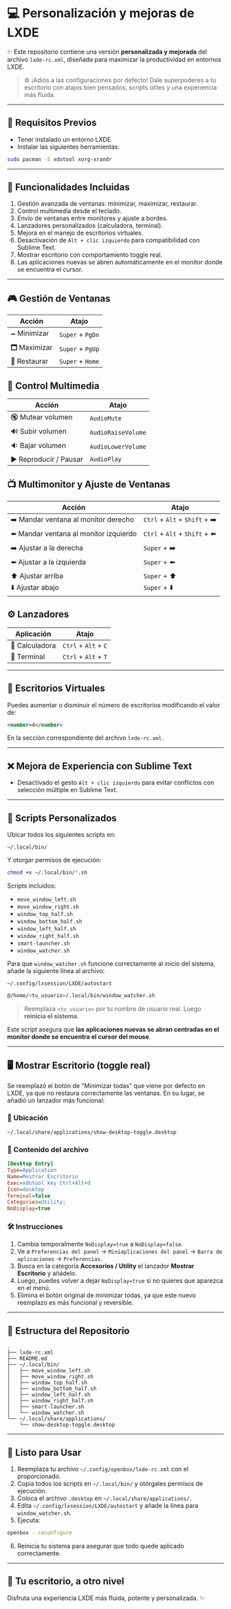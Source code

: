 # 💻 Personalización y mejoras de LXDE

✨ Este repositorio contiene una versión **personalizada y mejorada** del archivo `lxde-rc.xml`, diseñada para maximizar la productividad en entornos LXDE.

> ⚙️ ¡Adiós a las configuraciones por defecto! Dale superpoderes a tu escritorio con atajos bien pensados, scripts útiles y una experiencia más fluida.

---

## 🔧 Requisitos Previos

- Tener instalado un entorno LXDE.
- Instalar las siguientes herramientas:

```bash
sudo pacman -S xdotool xorg-xrandr
```

---

## 🧠 Funcionalidades Incluidas

1. Gestión avanzada de ventanas: minimizar, maximizar, restaurar.
2. Control multimedia desde el teclado.
3. Envío de ventanas entre monitores y ajuste a bordes.
4. Lanzadores personalizados (calculadora, terminal).
5. Mejora en el manejo de escritorios virtuales.
6. Desactivación de `Alt + clic izquierdo` para compatibilidad con Sublime Text.
7. Mostrar escritorio con comportamiento toggle real.
8. Las aplicaciones nuevas se abren automáticamente en el monitor donde se encuentra el cursor.

---

## 🎮 Gestión de Ventanas

| Acción       | Atajo            |
| ------------ | ---------------- |
| 🗕 Minimizar | `Super` + `PgDn` |
| 🗖 Maximizar | `Super` + `PgUp` |
| 🔳 Restaurar | `Super` + `Home` |

## 🎵 Control Multimedia

| Acción                 | Atajo              |
| ---------------------- | ------------------ |
| 🔇 Mutear volumen      | `AudioMute`        |
| 🔊 Subir volumen       | `AudioRaiseVolume` |
| 🔉 Bajar volumen       | `AudioLowerVolume` |
| ▶️ Reproducir / Pausar | `AudioPlay`        |

## 📺 Multimonitor y Ajuste de Ventanas

| Acción                                 | Atajo                         |
| -------------------------------------- | ----------------------------- |
| ➡️ Mandar ventana al monitor derecho   | `Ctrl` + `Alt` + `Shift` + ➡️ |
| ⬅️ Mandar ventana al monitor izquierdo | `Ctrl` + `Alt` + `Shift` + ⬅️ |
| ➡️ Ajustar a la derecha                | `Super` + ➡️                  |
| ⬅️ Ajustar a la izquierda              | `Super` + ⬅️                  |
| ⬆️ Ajustar arriba                      | `Super` + ⬆️                  |
| ⬇️ Ajustar abajo                       | `Super` + ⬇️                  |

## ⚙️ Lanzadores

| Aplicación     | Atajo                |
| -------------- | -------------------- |
| 🧮 Calculadora | `Ctrl` + `Alt` + `C` |
| 💪 Terminal    | `Ctrl` + `Alt` + `T` |

---

## 📂 Escritorios Virtuales

Puedes aumentar o disminuir el número de escritorios modificando el valor de:

```xml
<number>4</number>
```

En la sección correspondiente del archivo `lxde-rc.xml`.

---

## ❌ Mejora de Experiencia con Sublime Text

- Desactivado el gesto `Alt + clic izquierdo` para evitar conflictos con selección múltiple en Sublime Text.

---

## 🧰 Scripts Personalizados

Ubicar todos los siguientes scripts en:

```
~/.local/bin/
```

Y otorgar permisos de ejecución:

```bash
chmod +x ~/.local/bin/*.sh
```

Scripts incluidos:

- `move_window_left.sh`
- `move_window_right.sh`
- `window_top_half.sh`
- `window_bottom_half.sh`
- `window_left_half.sh`
- `window_right_half.sh`
- `smart-launcher.sh`
- `window_watcher.sh`

Para que `window_watcher.sh` funcione correctamente al inicio del sistema, añade la siguiente línea al archivo:

```
~/.config/lxsession/LXDE/autostart
```

```bash
@/home/<tu_usuario>/.local/bin/window_watcher.sh
```

> Reemplaza `<tu_usuario>` por tu nombre de usuario real. Luego **reinicia el sistema**.

Este script asegura que **las aplicaciones nuevas se abran centradas en el monitor donde se encuentra el cursor del mouse**.

---

## 🖥️ Mostrar Escritorio (toggle real)

Se reemplazó el botón de "Minimizar todas" que viene por defecto en LXDE, ya que no restaura correctamente las ventanas. En su lugar, se añadió un lanzador más funcional:

### 📁 Ubicación

```
~/.local/share/applications/show-desktop-toggle.desktop
```

### 📄 Contenido del archivo

```ini
[Desktop Entry]
Type=Application
Name=Mostrar Escritorio
Exec=xdotool key Ctrl+Alt+d
Icon=desktop
Terminal=false
Categories=Utility;
NoDisplay=true
```

### 🛠️ Instrucciones

1. Cambia temporalmente `NoDisplay=true` a `NoDisplay=false`.
2. Ve a `Preferencias del panel` → `Miniaplicaciones del panel` → `Barra de aplicaciones` → `Preferencias`.
3. Busca en la categoría **Accesorios / Utility** el lanzador **Mostrar Escritorio** y añádelo.
4. Luego, puedes volver a dejar `NoDisplay=true` si no quieres que aparezca en el menú.
5. Elimina el botón original de minimizar todas, ya que este nuevo reemplazo es más funcional y reversible.

---

## 📁 Estructura del Repositorio

```
.
├── lxde-rc.xml
├── README.md
├── ~/.local/bin/
│   ├── move_window_left.sh
│   ├── move_window_right.sh
│   ├── window_top_half.sh
│   ├── window_bottom_half.sh
│   ├── window_left_half.sh
│   ├── window_right_half.sh
│   ├── smart-launcher.sh
│   └── window_watcher.sh
└── ~/.local/share/applications/
    └── show-desktop-toggle.desktop
```

---

## 🚀 Listo para Usar

1. Reemplaza tu archivo `~/.config/openbox/lxde-rc.xml` con el proporcionado.
2. Copia todos los scripts en `~/.local/bin/` y otórgales permisos de ejecución.
3. Coloca el archivo `.desktop` en `~/.local/share/applications/`.
4. Edita `~/.config/lxsession/LXDE/autostart` y añade la línea para `window_watcher.sh`.
5. Ejecuta:

```bash
openbox --reconfigure
```

6. Reinicia tu sistema para asegurar que todo quede aplicado correctamente.

---

## 🚀 Tu escritorio, a otro nivel

Disfruta una experiencia LXDE más fluida, potente y personalizada. ✨

